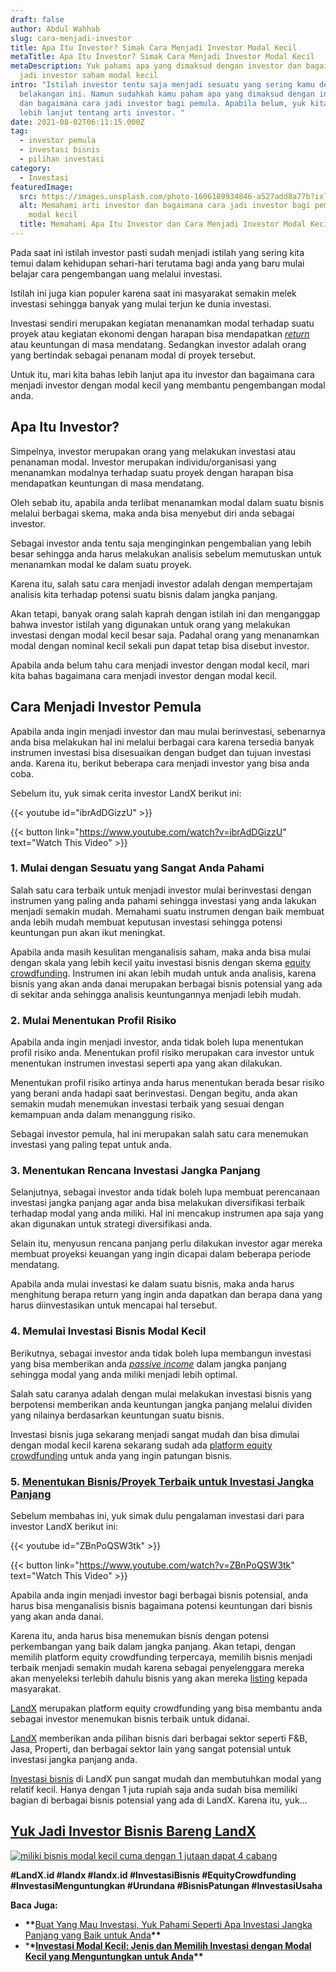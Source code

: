 ```yaml
---
draft: false
author: Abdul Wahhab
slug: cara-menjadi-investor
title: Apa Itu Investor? Simak Cara Menjadi Investor Modal Kecil
metaTitle: Apa Itu Investor? Simak Cara Menjadi Investor Modal Kecil
metaDescription: Yuk pahami apa yang dimaksud dengan investor dan bagaimana cara
  jadi investor saham modal kecil
intro: "Istilah investor tentu saja menjadi sesuatu yang sering kamu dengar
  belakangan ini. Namun sudahkah kamu paham apa yang dimaksud dengan investor
  dan bagaimana cara jadi investor bagi pemula. Apabila belum, yuk kita bahas
  lebih lanjut tentang arti investor. "
date: 2021-08-02T06:11:15.000Z
tag:
  - investor pemula
  - investasi bisnis
  - pilihan investasi
category:
  - Investasi
featuredImage:
  src: https://images.unsplash.com/photo-1606189934846-a527add8a77b?ixlib=rb-1.2.1&ixid=MnwxMjA3fDB8MHxwaG90by1wYWdlfHx8fGVufDB8fHx8&auto=format&fit=crop&w=1170&q=80
  alt: Memahami arti investor dan bagaimana cara jadi investor bagi pemula dengan
    modal kecil
  title: Memahami Apa Itu Investor dan Cara Menjadi Investor Modal Kecil
---
```

Pada saat ini istilah investor pasti sudah menjadi istilah yang sering kita temui dalam kehidupan sehari-hari terutama bagi anda yang baru mulai belajar cara pengembangan uang melalui investasi.

Istilah ini juga kian populer karena saat ini masyarakat semakin melek investasi sehingga banyak yang mulai terjun ke dunia investasi.

Investasi sendiri merupakan kegiatan menanamkan modal terhadap suatu proyek atau kegiatan ekonomi dengan harapan bisa mendapatkan  *[return](https://landx.id/project/index.html)*  atau keuntungan di masa mendatang. Sedangkan investor adalah orang yang bertindak sebagai penanam modal di proyek tersebut.

Untuk itu, mari kita bahas lebih lanjut apa itu investor dan bagaimana cara menjadi investor dengan modal kecil yang membantu pengembangan modal anda.

## Apa Itu Investor?

Simpelnya, investor merupakan orang yang melakukan investasi atau penanaman modal. Investor merupakan individu/organisasi yang menanamkan modalnya terhadap suatu proyek dengan harapan bisa mendapatkan keuntungan di masa mendatang.

Oleh sebab itu, apabila anda terlibat menanamkan modal dalam suatu bisnis melalui berbagai skema, maka anda bisa menyebut diri anda sebagai investor.

Sebagai investor anda tentu saja menginginkan pengembalian yang lebih besar sehingga anda harus melakukan analisis sebelum memutuskan untuk menanamkan modal ke dalam suatu proyek.

Karena itu, salah satu cara menjadi investor adalah dengan mempertajam analisis kita terhadap potensi suatu bisnis dalam jangka panjang.

Akan tetapi, banyak orang salah kaprah dengan istilah ini dan menganggap bahwa investor istilah yang digunakan untuk orang yang melakukan investasi dengan modal kecil besar saja. Padahal orang yang menanamkan modal dengan nominal kecil sekali pun dapat tetap bisa disebut investor.

Apabila anda belum tahu cara menjadi investor dengan modal kecil, mari kita bahas bagaimana cara menjadi investor dengan modal kecil.

## Cara Menjadi Investor Pemula

Apabila anda ingin menjadi investor dan mau mulai berinvestasi, sebenarnya anda bisa melakukan hal ini melalui berbagai cara karena tersedia banyak instrumen investasi bisa disesuaikan dengan budget dan tujuan investasi anda. Karena itu, berikut beberapa cara menjadi investor yang bisa anda coba.

Sebelum itu, yuk simak cerita investor LandX berikut ini: 

{{< youtube id="ibrAdDGizzU" >}}

{{< button link="https://www.youtube.com/watch?v=ibrAdDGizzU" text="Watch This Video" >}}

### 1. Mulai dengan Sesuatu yang Sangat Anda Pahami

Salah satu cara terbaik untuk menjadi investor mulai berinvestasi dengan instrumen yang paling anda pahami sehingga investasi yang anda lakukan menjadi semakin mudah. Memahami suatu instrumen dengan baik membuat anda lebih mudah membuat keputusan investasi sehingga potensi keuntungan pun akan ikut meningkat.

Apabila anda masih kesulitan menganalisis saham, maka anda bisa mulai dengan skala yang lebih kecil yaitu investasi bisnis dengan skema [equity crowdfunding](https://landx.id/project/index.html). Instrumen ini akan lebih mudah untuk anda analisis, karena bisnis yang akan anda danai merupakan berbagai bisnis potensial yang ada di sekitar anda sehingga analisis keuntungannya menjadi lebih mudah.

### 2. Mulai Menentukan Profil Risiko

Apabila anda ingin menjadi investor, anda tidak boleh lupa menentukan profil risiko anda. Menentukan profil risiko merupakan cara investor untuk menentukan instrumen investasi seperti apa yang akan dilakukan.

Menentukan profil risiko artinya anda harus menentukan berada besar risiko yang berani anda hadapi saat berinvestasi. Dengan begitu, anda akan semakin mudah menemukan investasi terbaik yang sesuai dengan kemampuan anda dalam menanggung risiko.

Sebagai investor pemula, hal ini merupakan salah satu cara menemukan investasi yang paling tepat untuk anda.

### 3. Menentukan Rencana Investasi Jangka Panjang

Selanjutnya, sebagai investor anda tidak boleh lupa membuat perencanaan investasi jangka panjang agar anda bisa melakukan diversifikasi terbaik terhadap modal yang anda miliki. Hal ini mencakup instrumen apa saja yang akan digunakan untuk strategi diversifikasi anda.

Selain itu, menyusun rencana panjang perlu dilakukan investor agar mereka membuat proyeksi keuangan yang ingin dicapai dalam beberapa periode mendatang.

Apabila anda mulai investasi ke dalam suatu bisnis, maka anda harus menghitung berapa return yang ingin anda dapatkan dan berapa dana yang harus diinvestasikan untuk mencapai hal tersebut.

### 4. Memulai Investasi Bisnis Modal Kecil

Berikutnya, sebagai investor anda tidak boleh lupa membangun investasi yang bisa memberikan anda *[passive income](https://landx.id/project/index.html)* dalam jangka panjang sehingga modal yang anda miliki menjadi lebih optimal.

Salah satu caranya adalah dengan mulai melakukan investasi bisnis yang berpotensi memberikan anda keuntungan jangka panjang melalui dividen yang nilainya berdasarkan keuntungan suatu bisnis.

Investasi bisnis juga sekarang menjadi sangat mudah dan bisa dimulai dengan modal kecil karena sekarang sudah ada [platform equity crowdfunding](https://landx.id/) untuk anda yang ingin patungan bisnis.

### 5. [Menentukan Bisnis/Proyek Terbaik untuk Investasi Jangka Panjang](https://landx.id/project/index.html)

Sebelum membahas ini, yuk simak dulu pengalaman investasi dari para investor LandX berikut ini: 

{{< youtube id="ZBnPoQSW3tk" >}} 

{{< button link="https://www.youtube.com/watch?v=ZBnPoQSW3tk" text="Watch This Video" >}}

Apabila anda ingin menjadi investor bagi berbagai bisnis potensial, anda harus bisa menganalisis bisnis bagaimana potensi keuntungan dari bisnis yang akan anda danai.

Karena itu, anda harus bisa menemukan bisnis dengan potensi perkembangan yang baik dalam jangka panjang. Akan tetapi, dengan memilih platform equity crowdfunding terpercaya, memilih bisnis menjadi terbaik menjadi semakin mudah karena sebagai penyelenggara mereka akan menyeleksi terlebih dahulu bisnis yang akan mereka [listing](https://landx.id/project/index.html) kepada masyarakat.

[LandX](https://landx.id/) merupakan platform equity crowdfunding yang bisa membantu anda sebagai investor menemukan bisnis terbaik untuk didanai.

[LandX](https://landx.id/) memberikan anda pilihan bisnis dari berbagai sektor seperti F&B, Jasa, Properti, dan berbagai sektor lain yang sangat potensial untuk investasi jangka panjang anda.

[Investasi bisnis](https://landx.id/project/index.html) di LandX pun sangat mudah dan membutuhkan modal yang relatif kecil. Hanya dengan 1 juta rupiah saja anda sudah bisa memiliki bagian di berbagai bisnis potensial yang ada di LandX. Karena itu, yuk…

## **[Yuk Jadi Investor Bisnis Bareng LandX ](https://landx.id/project/?utm_source=Blog&utm_medium=organic+keyword&utm_campaign=blog&utm_id=Blog)**

[![miliki bisnis modal kecil cuma dengan 1 jutaan dapat 4 cabang ](https://accountgram-production.sfo2.cdn.digitaloceanspaces.com/landx_ghost/2021/11/jadi-owner-bisnis-hanya-1-jutaan-dengan-cuan-yang-sangat-menjanjikan.png)](https://landx.id/project/?utm_source=Blog&utm_medium=organic+keyword&utm_campaign=blog&utm_id=Blog)

**\#LandX.id    #landx         #landx.id    #InvestasiBisnis    #EquityCrowdfunding    #InvestasiMenguntungkan    #Urundana    #BisnisPatungan    #InvestasiUsaha**

**Baca Juga:**

* **\*\***[Buat Yang Mau Investasi, Yuk Pahami Seperti Apa Investasi Jangka Panjang yang Baik untuk Anda](https://landx.id/blog/tag/investasi-jangka-panjang)**\*\***
* \***\*[**Investasi Modal Kecil:  Jenis dan Memilih Investasi dengan Modal Kecil yang Menguntungkan untuk Anda**](https://landx.id/blog/investasi-modal-kecil-jenis-dan-memilih-investasi-dengan-modal-kecil-yang-menguntungkan-untuk-anda/)\*\***